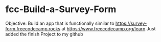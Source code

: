 # fcc-Build-a-Survey-Form
Objective: Build an app that is functionally similar to https://survey-form.freecodecamp.rocks
at https://www.freecodecamp.org/learn
Just added the finish Project to my github